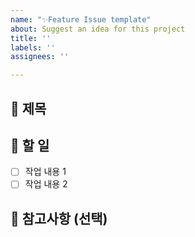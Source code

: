 ```yaml
---
name: "✨Feature Issue template"
about: Suggest an idea for this project
title: ''
labels: ''
assignees: ''

---
```


## 📝 제목
<!-- 간단 명확하게 한 줄로 작성 -->

## 🔧 할 일
- [ ] 작업 내용 1
- [ ] 작업 내용 2

## 📎 참고사항 (선택)
<!-- 관련 이슈, PR, 문서, 링크 등 -->
